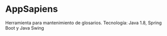 # AppSapiens
Herramienta para mantenimiento de glosarios. Tecnología: Java 1.8, Spring Boot y Java Swing
